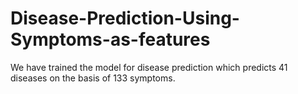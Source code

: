 # Disease-Prediction-Using-Symptoms-as-features
We have trained the model for disease prediction which predicts 41 diseases on the basis of 133 symptoms.
